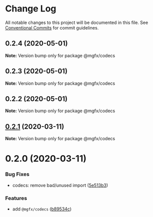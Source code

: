 # Change Log

All notable changes to this project will be documented in this file.
See [Conventional Commits](https://conventionalcommits.org) for commit guidelines.

## 0.2.4 (2020-05-01)

**Note:** Version bump only for package @mgfx/codecs





## 0.2.3 (2020-05-01)

**Note:** Version bump only for package @mgfx/codecs





## 0.2.2 (2020-05-01)

**Note:** Version bump only for package @mgfx/codecs





## [0.2.1](https://github.com/ai-labs-team/mgFx/compare/@mgfx/codecs@0.2.0...@mgfx/codecs@0.2.1) (2020-03-11)

**Note:** Version bump only for package @mgfx/codecs





# 0.2.0 (2020-03-11)


### Bug Fixes

* codecs: remove bad/unused import ([5e513b3](https://github.com/ai-labs-team/mgFx/commit/5e513b3))


### Features

* add `@mgfx/codecs` ([b89534c](https://github.com/ai-labs-team/mgFx/commit/b89534c))
